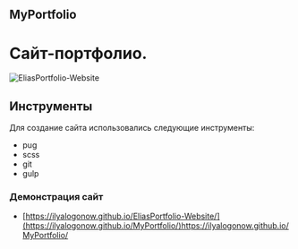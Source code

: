 ## MyPortfolio
# Сайт-портфолио.
![EliasPortfolio-Website]([https://github.com/IlyaLogonow/EliasPortfolio-Website/blob/main/EliasPortfolio-Website.png](https://github.com/IlyaLogonow/MyPortfolio/blob/main/main-art.jpg))

## Инструменты 
Для создание сайта использовались следующие инструменты:
- pug
- scss
- git 
- gulp

### Демонстрация сайт 
- [https://ilyalogonow.github.io/EliasPortfolio-Website/](https://ilyalogonow.github.io/MyPortfolio/)https://ilyalogonow.github.io/MyPortfolio/

